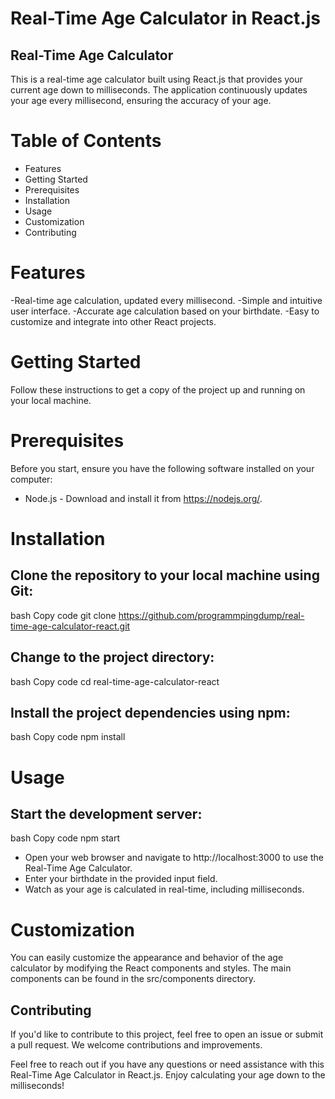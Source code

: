 # Real-Time Age Calculator in React.js
## Real-Time Age Calculator

This is a real-time age calculator built using React.js that provides your current age down to milliseconds. The application continuously updates your age every millisecond, ensuring the accuracy of your age.

# Table of Contents
- Features
- Getting Started
- Prerequisites
- Installation
- Usage
- Customization
- Contributing
  
# Features
-Real-time age calculation, updated every millisecond.
-Simple and intuitive user interface.
-Accurate age calculation based on your birthdate.
-Easy to customize and integrate into other React projects.

# Getting Started
Follow these instructions to get a copy of the project up and running on your local machine.

# Prerequisites
Before you start, ensure you have the following software installed on your computer:
- Node.js - Download and install it from https://nodejs.org/.

# Installation
## Clone the repository to your local machine using Git:
bash
Copy code
git clone https://github.com/programmpingdump/real-time-age-calculator-react.git

## Change to the project directory:
bash
Copy code
cd real-time-age-calculator-react

## Install the project dependencies using npm:
bash
Copy code
npm install

# Usage

## Start the development server:

bash
Copy code
npm start

- Open your web browser and navigate to http://localhost:3000 to use the Real-Time Age Calculator.
- Enter your birthdate in the provided input field.
- Watch as your age is calculated in real-time, including milliseconds.

# Customization
You can easily customize the appearance and behavior of the age calculator by modifying the React components and styles. The main components can be found in the src/components directory.

## Contributing
If you'd like to contribute to this project, feel free to open an issue or submit a pull request. We welcome contributions and improvements.

Feel free to reach out if you have any questions or need assistance with this Real-Time Age Calculator in React.js. Enjoy calculating your age down to the milliseconds!
